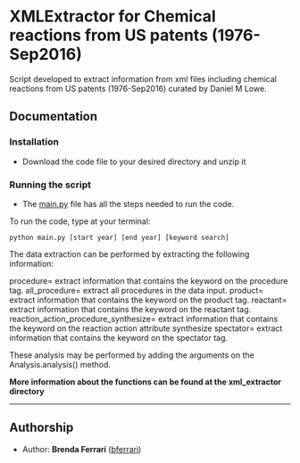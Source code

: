 # XMLExtractor for Chemical reactions from US patents (1976-Sep2016)

Script developed to extract information from xml files including chemical reactions from US patents (1976-Sep2016) curated by Daniel M Lowe.

## Documentation

### **Installation**

* Download the code file to your desired directory and unzip it

### **Running the script**

* The [main.py](.main.py) file has all the steps needed to run the code.

To run the code, type at your terminal:

```
python main.py [start year] [end year] [keyword search]
```

The data extraction can be performed by extracting the following information:

procedure= extract information that contains the keyword on the procedure tag.
all_procedure= extract all procedures in the data input.
product= extract information that contains the keyword on the product tag.
reactant= extract information that contains the keyword on the reactant tag.
reaction_action_procedure_synthesize= extract information that contains the keyword on the reaction action attribute synthesize
spectator= extract information that contains the keyword on the spectator tag.

These analysis may be performed by adding the arguments on the Analysis.analysis() method.

**More information about the functions can be found at the xml_extractor directory**

---
## Authorship

* Author: **Brenda Ferrari** ([bferrari](https://github.ibm.com/bferrari))
